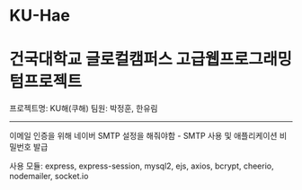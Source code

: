 # KU-Hae
# 건국대학교 글로컬캠퍼스 고급웹프로그래밍 텀프로젝트

프로젝트명: KU해(쿠해)
팀원: 박정훈, 한유림

--------------------------------------------
이메일 인증을 위해 네이버 SMTP 설정을 해줘야함 - SMTP 사용 및 애플리케이션 비밀번호 발급

사용 모듈: express, express-session, mysql2, ejs, axios, bcrypt, cheerio, nodemailer, socket.io
